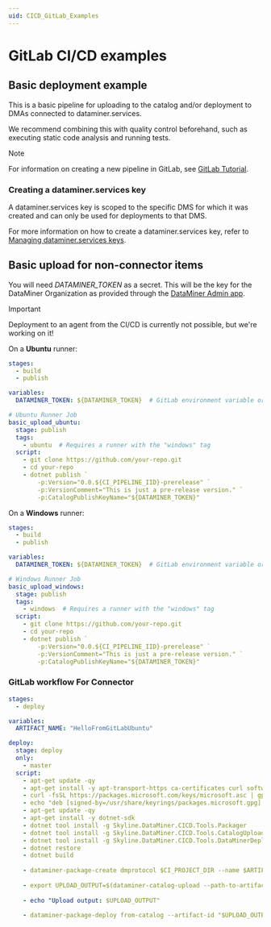 ```yaml
---
uid: CICD_GitLab_Examples
---
```


# GitLab CI/CD examples

## Basic deployment example

This is a basic pipeline for uploading to the catalog and/or deployment to DMAs connected to dataminer.services.

We recommend combining this with quality control beforehand, such as executing static code analysis and running tests.

> [!NOTE]
> For information on creating a new pipeline in GitLab, see [GitLab Tutorial](https://docs.gitlab.com/ee/ci/quick_start/).

### Creating a dataminer.services key

A dataminer.services key is scoped to the specific DMS for which it was created and can only be used for deployments to that DMS.

For more information on how to create a dataminer.services key, refer to [Managing dataminer.services keys](xref:Managing_DCP_keys).

## Basic upload for non-connector items

You will need *DATAMINER_TOKEN* as a secret. This will be the key for the DataMiner Organization as provided through the [DataMiner Admin app](xref:CloudAdminApp).

>[!IMPORTANT]
> Deployment to an agent from the CI/CD is currently not possible, but we're working on it!

On a **Ubuntu** runner:

```yml
stages:
  - build
  - publish

variables:
  DATAMINER_TOKEN: ${DATAMINER_TOKEN}  # GitLab environment variable or secrets vault

# Ubuntu Runner Job
basic_upload_ubuntu:
  stage: publish
  tags:
    - ubuntu  # Requires a runner with the "windows" tag
  script:
    - git clone https://github.com/your-repo.git
    - cd your-repo
    - dotnet publish `
        -p:Version="0.0.${CI_PIPELINE_IID}-prerelease" `
        -p:VersionComment="This is just a pre-release version." `
        -p:CatalogPublishKeyName="${DATAMINER_TOKEN}"

```

On a **Windows** runner:

```yml
stages:
  - build
  - publish

variables:
  DATAMINER_TOKEN: ${DATAMINER_TOKEN}  # GitLab environment variable or secrets vault

# Windows Runner Job
basic_upload_windows:
  stage: publish
  tags:
    - windows  # Requires a runner with the "windows" tag
  script:
    - git clone https://github.com/your-repo.git
    - cd your-repo
    - dotnet publish `
        -p:Version="0.0.${CI_PIPELINE_IID}-prerelease" `
        -p:VersionComment="This is just a pre-release version." `
        -p:CatalogPublishKeyName="${DATAMINER_TOKEN}"
```

### GitLab workflow For Connector

```yml
stages:
  - deploy

variables:
  ARTIFACT_NAME: "HelloFromGitLabUbuntu"

deploy:
  stage: deploy
  only:
    - master
  script:
    - apt-get update -qy
    - apt-get install -y apt-transport-https ca-certificates curl software-properties-common
    - curl -fsSL https://packages.microsoft.com/keys/microsoft.asc | gpg --dearmor | tee /usr/share/keyrings/packages.microsoft.gpg > /dev/null
    - echo "deb [signed-by=/usr/share/keyrings/packages.microsoft.gpg] https://packages.microsoft.com/debian/$(lsb_release -rs)/prod $(lsb_release -cs) main" | tee /etc/apt/sources.list.d/microsoft.list > /dev/null
    - apt-get update -qy
    - apt-get install -y dotnet-sdk
    - dotnet tool install -g Skyline.DataMiner.CICD.Tools.Packager
    - dotnet tool install -g Skyline.DataMiner.CICD.Tools.CatalogUpload
    - dotnet tool install -g Skyline.DataMiner.CICD.Tools.DataMinerDeploy
    - dotnet restore
    - dotnet build
    
    - dataminer-package-create dmprotocol $CI_PROJECT_DIR --name $ARTIFACT_NAME --output $CI_PROJECT_DIR
    
    - export UPLOAD_OUTPUT=$(dataminer-catalog-upload --path-to-artifact "$CI_PROJECT_DIR/$ARTIFACT_NAME.dmprotocol" --dm-catalog-token $CI_JOB_TOKEN)
    
    - echo "Upload output: $UPLOAD_OUTPUT"
    
    - dataminer-package-deploy from-catalog --artifact-id "$UPLOAD_OUTPUT" --dm-catalog-token "$CI_JOB_TOKEN"
```
